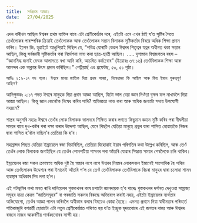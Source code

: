 ```yaml
---
title:  সর্বপ্রথম আজ্ঞা।
date:   27/04/2025
---
```


এদন বাৰীখন আছিল ঈশ্বৰৰ প্ৰথম ব্যক্তিৰ বাবে এটা শ্ৰেণীকোঠাৰ দৰে, এইটো এনে এখন ঠাই য’ত সৃষ্টিৰ সৈতে তেওঁলোকৰ পাৰস্পৰিক ক্ৰিয়াই তেওঁলোকক আৰু তেওঁলোকৰ সন্তান বিলাকক সৃষ্টিকৰ্ত্তাৰ বিষয়ে অধিক শিক্ষা প্ৰদান কৰিব। ইলেন জি. হুৱাইটে আঙুলিয়াই দিছিল যে, “পবিত্ৰ যোৰাটি কেৱল ঈশ্বৰৰ পিতৃত্বৰ যত্নৰ অধীনত থকা সন্তান আছিল, কিন্তু সর্বজ্ঞানী সৃষ্টিকৰ্ত্তাৰ পৰা নিৰ্দেশনা লাভ কৰা ছাত্ৰ-ছাত্ৰী আছিল। ….. দৃশ্যমান বিশ্বজগতৰ ৰহস – “জ্ঞানসিদ্ধ জনাই মেঘক আলাসতে ৰখা আদি কৰি, আচৰিত কৰ্মবোেৰ” (ইয়োবঃ ৩৭:১৬) তেওঁবিলাকক শিক্ষা আৰু আনন্দৰ এক অক্লান্ত উৎস প্ৰদান কৰিছিল।” পেট্রিয়াৰ্ছ এণ্ড প্রফেটছ, ৫০, ৫১ পৃষ্ঠা।

`আদিঃ ২:৯-১৭ পদ পঢ়ক। ঈশ্বৰে মানৱ জাতিক দিয়া প্রথম আজ্ঞা, নিষেধাজ্ঞা কি আছিল আৰু কিয় ইমান গুৰুত্বপূর্ণ আছিল?`

আদিপুস্তকঃ ২:১৭ পদত ঈশ্বৰে মানুহক দিয়া প্রথম আজ্ঞা আছিল, যিটো ভাল বেয়া জ্ঞান দিওঁতা বৃক্ষৰ ফল নাখাবলৈ দিয়া আজ্ঞা আছিল। কিন্তু জ্ঞান কেনেকৈ নিষেধ কৰিব পাৰি? অভিজ্ঞতা লাভ কৰা আৰু অধিক জনাটো সদায় উপযোগী নহয়নে?

শাস্ত্ৰৰ অনুসৰি নহয়ঃ ঈশ্বৰে তেওঁৰ লোক বিলাকক ভালদৰে শিক্ষিত কৰাৰ লগতে কিছুমান জ্ঞানে সৃষ্টি কৰিব পৰা দীঘলীয়া সময়ৰ বাবে দুখ-কষ্টৰ পৰা ৰক্ষা কৰাৰ উদ্দেশ্য আছিল, যেনে পিছলৈ যেতিয়া মানুহে প্ৰভুৰ দ্বাৰা শাসিত হোৱাতকৈ নিজৰ দ্বাৰা শাসিত হ’বলৈ বাছিল’ব তেতিয়া কি হ’ব।

সহস্রাব্দৰ পিছত যেতিয়া ইস্রায়েলে ৰজা বিচাৰিছিল, তেতিয়া যিহোৱাই ইয়াৰ পৰিণতিৰ কথা উল্লেখ কৰিছিল, আৰু তেওঁ তেওঁৰ লোক বিলাকক জনাইছিল যে তেওঁৰ পোনপটিয়া শাসনৰ পৰা আঁতৰি যোৱাৰ সিদ্ধান্ত সময়ৰ শেষলৈকে চলি থাকিব।

ইস্রায়েলৰ ৰজা সকল ক্রমান্বয়ে অধিক দুষ্ট হৈ অহাৰ লগে লগে ঈশ্বৰৰ নিয়মৰ লোকসকল ইমানেই সাংসাৰিক হৈ পৰিল আৰু তেওঁলোকৰ উদ্দেশ্যৰ পৰা ইমানেই আঁতৰি গ’ল যে তেওঁ তেওঁবিলাকক তেওঁবিলাকে বিচৰা মানুহৰ দ্বাৰা চলোৱা শাসন ব্যৱস্থাৰ অধিকাৰ দিব লগা হ’ল।

এই পটভূমিৰ কথা মনত ৰাখি দানিয়েলৰ পুস্তকখনৰ কাষ চপাটো জ্ঞানদায়ক হ’ব পাৰেঃ পুস্তকখনৰ দৰ্শনত দেখুওৱা সাম্রাজ্য সমূহৰ যাত্ৰা কেৱল “জাতিসমূহৰ” বা পৰজাতি সকলৰ বিৰুদ্ধে অভিযোগ কৰাই নহয়, এইটো ইস্রায়েলৰ ব্যৰ্থতাৰ অভিযোগো, তেওঁৰ আজ্ঞা পালন কৰিবলৈ অস্বীকাৰ কৰাৰ বিষয়েও কোৱা হৈছে। এদনত প্রথমে দিয়া স্বাধীনতাৰ পৰিবৰ্তে শতিকাজুৰি বশৱৰ্ত্তী হোৱাটো এটা নতুন শ্ৰেণীকোঠাত পৰিণত হয় য’ত ইচ্ছুক হৃদয়বোৰে এই জগতৰ ৰাজ্য আৰু ঈশ্বৰৰ ৰাজ্যৰ মাজৰ আকৰ্ষণীয় পার্থক্যবোৰৰ সাক্ষী হয়।